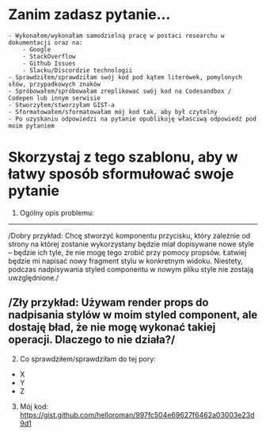 # Zanim zadasz pytanie...
	- Wykonałem/wykonałam samodzielną pracę w postaci researchu w dokumentacji oraz na:
		- Google
		- StackOverflow
		- Github Issues
		- Slacku/Discordzie technologii
	- Sprawdziłem/sprawdziłam swój kod pod kątem literówek, pomylonych słów, przypadkowych znaków
	- Spróbowałem/spróbowałam zreplikować swój kod na Codesandbox / Codepen lub innym serwisie
	- Stworzyłem/stworzyłam GIST-a
	- Sformatowałem/sformatowałam mój kod tak, aby był czytelny 
	- Po uzyskaniu odpowiedzi na pytanie opublikuję właściwą odpowiedź pod moim pytaniem

# Skorzystaj z tego szablonu, aby w łatwy sposób sformułować swoje pytanie
1. Ogólny opis problemu:
---
/Dobry przykład: Chcę stworzyć komponentu przycisku, który zależnie od strony na której zostanie wykorzystany będzie miał dopisywane nowe style – będzie ich tyle, że nie mogę tego zrobić przy pomocy propsów. Łatwiej będzie mi napisać nowy fragment stylu w konkretnym widoku. Niestety, podczas nadpisywania styled componentu w nowym pliku style nie zostają uwzględnione./

/Zły przykład: Używam render props do nadpisania stylów w moim styled component, ale dostaję bład, że nie mogę wykonać takiej operacji. Dlaczego to nie działa?/
---
2. Co sprawdziłem/sprawdziłam do tej pory:
  - X
  - Y
  - Z
3. Mój kod:  https://gist.github.com/helloroman/997fc504e69627f6462a03003e23d9d1
